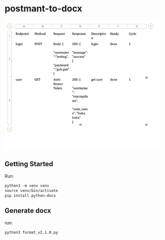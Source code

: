 # postmant-to-docx

<p align="center">
<a href="https://andiahmads.github.io/olive.cpostmant-to-docx/"><img src="./assets/sample.png"></a>
</p>

## Getting Started

Run:

```console
python3 -m venv venv
source venv/bin/activate
pip install python-docx
```

## Generate docx

run:

```console
python3 format_v2.1.0.py       
```
